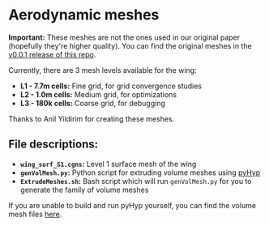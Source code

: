 # Aerodynamic meshes

**Important:** These meshes are not the ones used in our original paper (hopefully they're higher quality). You can find the original meshes in the [v0.0.1 release of this repo](https://github.com/mdolab/AerostructuralOptBenchmark/tree/v0.0.1/aero).

Currently, there are 3 mesh levels available for the wing:

- **L1 - 7.7m cells:** Fine grid, for grid convergence studies
- **L2 - 1.0m cells:** Medium grid, for optimizations
- **L3 - 180k cells:** Coarse grid, for debugging

Thanks to Anil Yildirim for creating these meshes.

## File descriptions:

- **`wing_surf_S1.cgns`:** Level 1 surface mesh of the wing
- **`genVolMesh.py`:** Python script for extruding volume meshes using [pyHyp](github.com/mdolab/pyhyp)
- **`ExtrudeMeshes.sh`:** Bash script which will run `genVolMesh.py` for you to generate the family of volume meshes

If you are unable to build and run pyHyp yourself, you can find the volume mesh files [here](https://www.dropbox.com/scl/fo/it7nr5zldrlly1hnr8k83/ANq_6sc0Y7dd4EqOEhXYrPg?rlkey=q4t5te3okcvmksxqe1vawwjjc&dl=0).
